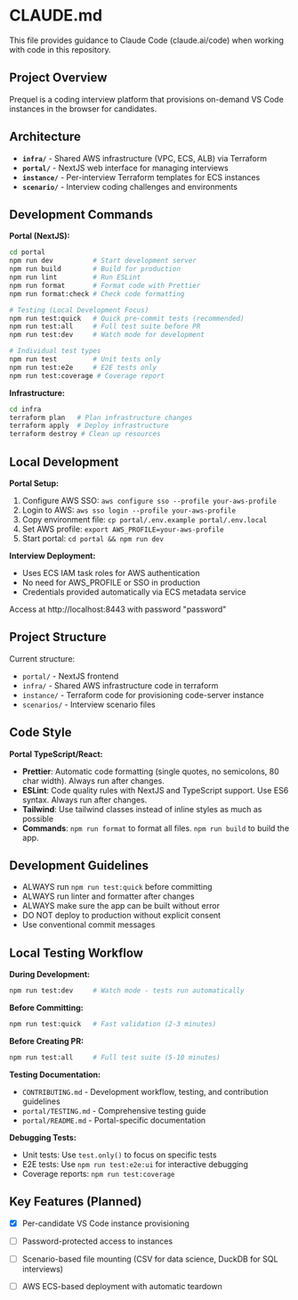# CLAUDE.md

This file provides guidance to Claude Code (claude.ai/code) when working with code in this repository.

## Project Overview

Prequel is a coding interview platform that provisions on-demand VS Code instances in the browser for candidates.

## Architecture

- **`infra/`** - Shared AWS infrastructure (VPC, ECS, ALB) via Terraform
- **`portal/`** - NextJS web interface for managing interviews
- **`instance/`** - Per-interview Terraform templates for ECS instances
- **`scenario/`** - Interview coding challenges and environments

## Development Commands

**Portal (NextJS):**

```bash
cd portal
npm run dev          # Start development server
npm run build        # Build for production
npm run lint         # Run ESLint
npm run format       # Format code with Prettier
npm run format:check # Check code formatting

# Testing (Local Development Focus)
npm run test:quick   # Quick pre-commit tests (recommended)
npm run test:all     # Full test suite before PR
npm run test:dev     # Watch mode for development

# Individual test types
npm run test         # Unit tests only
npm run test:e2e     # E2E tests only
npm run test:coverage # Coverage report
```

**Infrastructure:**

```bash
cd infra
terraform plan   # Plan infrastructure changes
terraform apply  # Deploy infrastructure
terraform destroy # Clean up resources
```

## Local Development

**Portal Setup:**

1. Configure AWS SSO: `aws configure sso --profile your-aws-profile`
2. Login to AWS: `aws sso login --profile your-aws-profile`
3. Copy environment file: `cp portal/.env.example portal/.env.local`
4. Set AWS profile: `export AWS_PROFILE=your-aws-profile`
5. Start portal: `cd portal && npm run dev`

**Interview Deployment:**

- Uses ECS IAM task roles for AWS authentication
- No need for AWS_PROFILE or SSO in production
- Credentials provided automatically via ECS metadata service

Access at http://localhost:8443 with password "password"

## Project Structure

Current structure:

- `portal/` - NextJS frontend
- `infra/` - Shared AWS infrastructure code in terraform
- `instance/` - Terraform code for provisioning code-server instance
- `scenarios/` - Interview scenario files

## Code Style

**Portal TypeScript/React:**

- **Prettier**: Automatic code formatting (single quotes, no semicolons, 80 char width). Always run after changes.
- **ESLint**: Code quality rules with NextJS and TypeScript support. Use ES6 syntax. Always run after changes.
- **Tailwind**: Use tailwind classes instead of inline styles as much as possible
- **Commands**: `npm run format` to format all files. `npm run build` to build the app.

## Development Guidelines

- ALWAYS run `npm run test:quick` before committing
- ALWAYS run linter and formatter after changes
- ALWAYS make sure the app can be built without error
- DO NOT deploy to production without explicit consent
- Use conventional commit messages

## Local Testing Workflow

**During Development:**

```bash
npm run test:dev     # Watch mode - tests run automatically
```

**Before Committing:**

```bash
npm run test:quick   # Fast validation (2-3 minutes)
```

**Before Creating PR:**

```bash
npm run test:all     # Full test suite (5-10 minutes)
```

**Testing Documentation:**

- `CONTRIBUTING.md` - Development workflow, testing, and contribution guidelines
- `portal/TESTING.md` - Comprehensive testing guide
- `portal/README.md` - Portal-specific documentation

**Debugging Tests:**

- Unit tests: Use `test.only()` to focus on specific tests
- E2E tests: Use `npm run test:e2e:ui` for interactive debugging
- Coverage reports: `npm run test:coverage`

## Key Features (Planned)

- [X] Per-candidate VS Code instance provisioning
- [ ] Password-protected access to instances
- [ ] Scenario-based file mounting (CSV for data science, DuckDB for SQL interviews)
- [ ] AWS ECS-based deployment with automatic teardown

